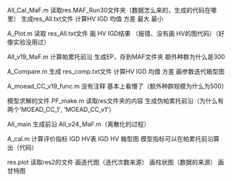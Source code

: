 All_Cal_MaF.m
读取res.MAF_Run30文件夹（数据怎么来的，生成的代码在哪里）
生成res_All.txt文件
计算HV IGD 均值 方差 最大 最小

A_Plot.m
读取 res_All.txt文件
画 HV IGD结果 （报错、没有画 HV的图代码）（好像实验没用过）

All_v19_MaF.m
计算帕累托前沿
生成EP，存到MAF文件夹
额外种群为什么是300

A_Compare.m
生成 res_comp.txt文件
计算HV IGD 均值 方差
画参数迭代箱型图

A_moead_CC_v19_func.m
没有注释 基本上看懵了（额外种群规模为什么为500）

模型求解的文件
PF_make.m
读取res文件夹的内容
生成伪帕累托前沿（为什么有两个'MOEAD_CC_1', 'MOEAD_CC_v1'）

All_main
生成前沿
All_v24_MaF.m（离散化的过程）

A_cal.m
计算评价指标
IGD HV表
IGD HV 箱型图
模型指标可以在帕累托前沿算出（代码）

res.plot 
读取res2的文件
画迭代图（迭代次数来源）
画柱状图（数据的来源）
画甘特图
